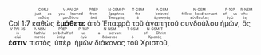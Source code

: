 <rt>Col 1:7</rt> <RUBY><ruby><ruby>καθὼς<rt>καθώς</rt></ruby><rt>just as</rt></ruby><rt>CONJ</rt></RUBY> <RUBY><ruby><ruby><strong>ἐμάθετε</strong><rt>μανθάνω</rt></ruby><rt>you learned</rt></ruby><rt>V-AAI-2P</rt></RUBY> <RUBY><ruby><ruby>ἀπὸ<rt>ἀπό</rt></ruby><rt>from</rt></ruby><rt>PREP</rt></RUBY> <RUBY><ruby><ruby>Ἐπαφρᾶ<rt>Ἐπαφρᾶς</rt></ruby><rt>Epaphras</rt></ruby><rt>N-GSM-P</rt></RUBY> <RUBY><ruby><ruby>τοῦ<rt>ὁ</rt></ruby><rt>the</rt></ruby><rt>T-GSM</rt></RUBY> <RUBY><ruby><ruby>ἀγαπητοῦ<rt>ἀγαπητός</rt></ruby><rt>beloved</rt></ruby><rt>A-GSM</rt></RUBY> <RUBY><ruby><ruby>συνδούλου<rt>σύνδουλος</rt></ruby><rt>fellow bond-servant</rt></ruby><rt>N-GSM</rt></RUBY> <RUBY><ruby><ruby>ἡμῶν,<rt>ἐγώ</rt></ruby><rt>of us</rt></ruby><rt>P-1GP</rt></RUBY> <RUBY><ruby><ruby>ὅς<rt>ὅς</rt></ruby><rt>who</rt></ruby><rt>R-NSM</rt></RUBY> <RUBY><ruby><ruby><strong>ἐστιν</strong><rt>εἰμί</rt></ruby><rt>is</rt></ruby><rt>V-PAI-3S</rt></RUBY> <RUBY><ruby><ruby>πιστὸς<rt>πιστός</rt></ruby><rt>faithful</rt></ruby><rt>A-NSM</rt></RUBY> <RUBY><ruby><ruby>ὑπὲρ<rt>ὑπέρ</rt></ruby><rt>on behalf of</rt></ruby><rt>PREP</rt></RUBY> <RUBY><ruby><ruby>ἡμῶν<rt>ἐγώ</rt></ruby><rt>us</rt></ruby><rt>P-1GP</rt></RUBY> <RUBY><ruby><ruby>διάκονος<rt>διάκονος</rt></ruby><rt>a servant</rt></ruby><rt>N-NSM</rt></RUBY> <RUBY><ruby><ruby>τοῦ<rt>ὁ</rt></ruby><rt>-</rt></ruby><rt>T-GSM</rt></RUBY> <RUBY><ruby><ruby>Χριστοῦ,<rt>Χριστός</rt></ruby><rt>of Christ</rt></ruby><rt>N-GSM-T</rt></RUBY> 